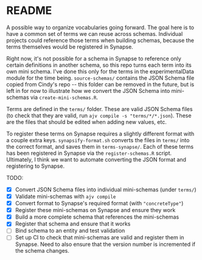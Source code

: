 # README

A possible way to organize vocabularies going forward. The goal here is to have
a common set of terms we can reuse across schemas. Individual projects could
reference those terms when building schemas, because the terms themselves would
be registered in Synapse.

Right now, it's not possible for a schema in Synapse to reference only certain
definitions in another schema, so this repo turns each term into its own mini
schema. I've done this only for the terms in the experimentalData module for the
time being. `source-schemas/` contains the JSON Schema file copied from Cindy's
repo -- this folder can be removed in the future, but is left in for now to
illustrate how we convert the JSON Schema into mini-schemas via
`create-mini-schemas.R`.

Terms are defined in the `terms/` folder. These are valid JSON Schema files (to
check that they are valid, run `ajv compile -s "terms/*/*.json`). These are the
files that should be edited when adding new values, etc.

To register these terms on Synapse requires a slightly different format with a
couple extra keys. `synapsify-format.sh` converts the files in `terms/` into the
correct format, and saves them in `terms-synapse/`. Each of these terms has been
registered in Synapse via the `register-schemas.R` script. Ultimately, I think
we want to automate converting the JSON format and registering to Synapse.

TODO:

- [X] Convert JSON Schema files into individual mini-schemas (under `terms/`)
- [X] Validate mini-schemas with `ajv compile`
- [X] Convert format to Synapse's required format (with `"concreteType"`)
- [X] Register these mini-schemas on Synapse and ensure they work
- [X] Build a more complete schema that references the mini-schemas
- [X] Register that schema and ensure that it works
- [ ] Bind schema to an entity and test validation
- [ ] Set up CI to check that mini-schemas are valid and register them in
      Synapse. Need to also ensure that the version number is incremented if the
      schema changes.
